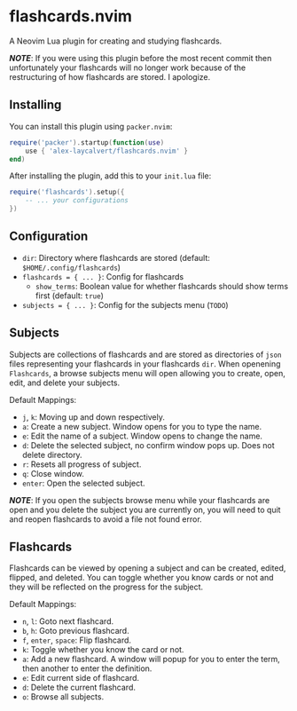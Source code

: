 # flashcards.nvim

A Neovim Lua plugin for creating and studying flashcards.

***NOTE***: If you were using this plugin before the most recent
            commit then unfortunately your flashcards will no longer
            work because of the restructuring of how flashcards are
            stored. I apologize.

## Installing

You can install this plugin using `packer.nvim`:

```lua
require('packer').startup(function(use)
    use { 'alex-laycalvert/flashcards.nvim' }
end)
```

After installing the plugin, add this to your `init.lua` file:

```lua
require('flashcards').setup({
    -- ... your configurations
})
```

## Configuration

- `dir`: Directory where flashcards are stored (default: `$HOME/.config/flashcards`)
- `flashcards = { ... }`: Config for flashcards
  - `show_terms`: Boolean value for whether flashcards should show terms first (default: `true`)
- `subjects = { ... }`: Config for the subjects menu (`TODO`)

## Subjects

Subjects are collections of flashcards and are stored as directories of `json`
files representing your flashcards in your flashcards `dir`. When openening
`Flashcards`, a browse subjects menu will open allowing you to create, open,
edit, and delete your subjects.

Default Mappings:
- `j`, `k`: Moving up and down respectively.
- `a`: Create a new subject. Window opens for you to type the name.
- `e`: Edit the name of a subject. Window opens to change the name.
- `d`: Delete the selected subject, no confirm window pops up. Does not delete directory.
- `r`: Resets all progress of subject.
- `q`: Close window.
- `enter`: Open the selected subject.

***NOTE***: If you open the subjects browse menu while your flashcards are open
and you delete the subject you are currently on, you will need to quit and reopen
flashcards to avoid a file not found error.

## Flashcards

Flashcards can be viewed by opening a subject and can be
created, edited, flipped, and deleted. You can toggle whether
you know cards or not and they will be reflected on the progress
for the subject.

Default Mappings:
- `n`, `l`: Goto next flashcard.
- `b`, `h`: Goto previous flashcard.
- `f`, `enter`, `space`: Flip flashcard.
- `k`: Toggle whether you know the card or not.
- `a`: Add a new flashcard. A window will popup for you to enter the term, then
       another to enter the definition.
- `e`: Edit current side of flashcard.
- `d`: Delete the current flashcard.
- `o`: Browse all subjects.

